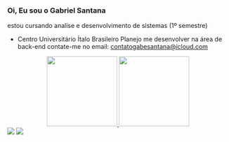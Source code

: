 ### Oi, Eu sou o Gabriel Santana

estou cursando analíse e desenvolvimento de sistemas (1º semestre)
- Centro Universitário Ítalo Brasileiro
Planejo me desenvolver na área de back-end
contate-me no email: contatogabesantana@icloud.com

<div align="center">
  <a href="https://github.com/rafaballerini">
  <img height="160em" src="https://github-readme-stats.vercel.app/api?username=gabesantana&show_icons=true&theme=tokyonight&include_all_commits=true&count_private=true"/>
  <img height="160em" src="https://github-readme-stats.vercel.app/api/top-langs/?username=gabesantana&layout=compact&langs_count=7&theme=tokyonight"/>
</div>
<a href="https://www.linkedin.com/in/gabriel-santana-leite-ba33b01ba" target="_blank"><img src="https://img.shields.io/badge/-LinkedIn-%230077B5?style=for-the-badge&logo=linkedin&logoColor=white" target="_blank"></a> 
 <a href="https://api.whatsapp.com/send?phone=5511985934916" target="_blank"><img src="https://img.shields.io/badge/WhatsApp-25D366?style=for-the-badge&logo=whatsapp&logoColor=white"></a>
